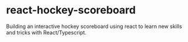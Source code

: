 # react-hockey-scoreboard
Building an interactive hockey scoreboard using react to learn new skills and tricks with React/Typescript.

